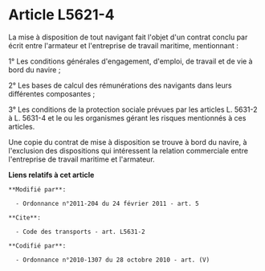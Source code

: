# Article L5621-4

La mise à disposition de tout navigant fait l'objet d'un contrat conclu par écrit entre l'armateur et l'entreprise de travail
maritime, mentionnant : 

1° Les conditions générales d'engagement, d'emploi, de travail et de vie à bord du navire ; 

2° Les bases de calcul des rémunérations des navigants dans leurs différentes composantes ; 

3° Les conditions de la protection sociale prévues par les articles L. 5631-2 à L. 5631-4 et le ou les organismes gérant les
risques mentionnés à ces articles. 

Une copie du contrat de mise à disposition se trouve à bord du navire, à l'exclusion des dispositions qui intéressent la
relation commerciale entre l'entreprise de travail maritime et l'armateur.

**Liens relatifs à cet article**

	**Modifié par**:

	  - Ordonnance n°2011-204 du 24 février 2011 - art. 5

	**Cite**:

	  - Code des transports - art. L5631-2

	**Codifié par**:

	  - Ordonnance n°2010-1307 du 28 octobre 2010 - art. (V)
